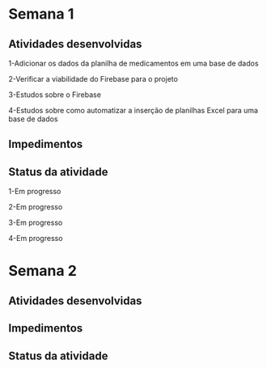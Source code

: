 # Semana 1


## Atividades desenvolvidas

1-Adicionar os dados da planilha de medicamentos em uma base de dados

2-Verificar a viabilidade do Firebase para o projeto

3-Estudos sobre o Firebase

4-Estudos sobre como automatizar a inserção de planilhas Excel para uma base de dados

## Impedimentos

## Status da atividade

1-Em progresso

2-Em progresso

3-Em progresso

4-Em progresso

# Semana 2


## Atividades desenvolvidas

## Impedimentos

## Status da atividade
